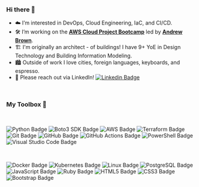 ### Hi there 👋

- ☁️ I’m interested in DevOps, Cloud Engineering, IaC, and CI/CD.
- 🛠️ I’m working on the [**AWS Cloud Project Bootcamp**](https://docs.google.com/document/d/1VEs2i_tm1FxUatu1ZfUZH8EEVlhN9XWpVDvqg7GYeKM/edit#) led by [**Andrew Brown**](https://twitter.com/andrewbrown).
- 🏗️ I'm originally an architect - of buildings!  I have 9+ YoE in Design Technology and Building Information Modeling.
- 🏙️ Outside of work I love cities, foreign languages, keyboards, and espresso.
- 📨 Please reach out via LinkedIn! [![Linkedin Badge](https://img.shields.io/badge/-WilliamLewis-blue?style=flat&logo=Linkedin&logoColor=white)](https://www.linkedin.com/in/william-a-lewis)


</br>

### My Toolbox 🧰

</br>

<img src="https://img.shields.io/badge/-PYTHON-3776AB?logo=Python&logoColor=white" alt="Python Badge" /> <img src="https://img.shields.io/badge/-BOTO3%20SDK-232F3E?logo=Amazon-AWS&logoColor=white" alt="Boto3 SDK Badge" /> <img src="https://img.shields.io/badge/-AWS-232F3E?logo=Amazon-AWS&logoColor=white" alt="AWS Badge" /> <img src="https://img.shields.io/badge/-TERRAFORM-7B42BC?logo=Terraform&logoColor=white" alt="Terraform Badge" /> <img src="https://img.shields.io/badge/-GIT-F05032?logo=Git&logoColor=white" alt="Git Badge" /> <img src="https://img.shields.io/badge/-GITHUB-6E5494?logo=GitHub&logoColor=white" alt="GitHub Badge" /> <img src="https://img.shields.io/badge/-GITHUB%20ACTIONS-2088FF?logo=GitHub-Actions&logoColor=white" alt="GitHub Actions Badge" /> <img src="https://img.shields.io/badge/-POWERSHELL-5391FE?logo=PowerShell&logoColor=white" alt="PowerShell Badge" /> <img src="https://img.shields.io/badge/-VS%20CODE-007ACC?logo=Visual-Studio-Code&logoColor=white" alt="Visual Studio Code Badge" />

</br>

<img src="https://img.shields.io/badge/-DOCKER-2496ED?logo=Docker&logoColor=white" alt="Docker Badge" /> <img src="https://img.shields.io/badge/-KUBERNETES-326CE5?logo=Kubernetes&logoColor=white" alt="Kubernetes Badge" /> <img src="https://img.shields.io/badge/-LINUX-FCC624?logo=Linux&logoColor=black" alt="Linux Badge" /> <img src="https://img.shields.io/badge/-POSTGRESQL-4169E1?logo=PostgreSQL&logoColor=white" alt="PostgreSQL Badge" /> <img src="https://img.shields.io/badge/-JAVASCRIPT-F7DF1E?logo=JavaScript&logoColor=black" alt="JavaScript Badge" /> <img src="https://img.shields.io/badge/-RUBY-CC342D?logo=Ruby&logoColor=white" alt="Ruby Badge" /> <img src="https://img.shields.io/badge/-HTML-E34F26?logo=HTML5&logoColor=white" alt="HTML5 Badge" /> <img src="https://img.shields.io/badge/-CSS-1572B6?logo=CSS3&logoColor=white" alt="CSS3 Badge" /> <img src="https://img.shields.io/badge/-BOOTSTRAP-7952B3?logo=Bootstrap&logoColor=white" alt="Bootstrap Badge" />
